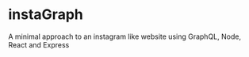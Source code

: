 # instaGraph
A minimal approach to an instagram like website using GraphQL, Node, React and Express

